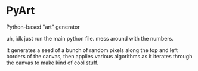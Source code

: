 # PyArt
Python-based "art" generator

uh, idk just run the main python file. mess around with the numbers.

It generates a seed of a bunch of random pixels along the top and left borders of the canvas, then applies various algorithms as it iterates through the canvas to make kind of cool stuff. 
